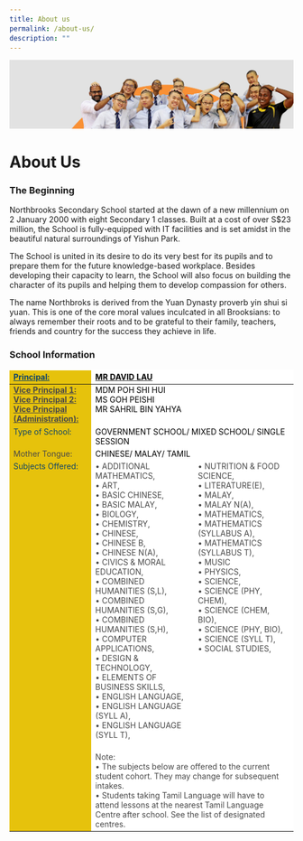 ```yaml
---
title: About us
permalink: /about-us/
description: ""
---
```

![](/images/about_us.jpg)

About Us
========

### The Beginning

Northbrooks Secondary School started at the dawn of a new millennium on 2 January 2000 with eight Secondary 1 classes. Built at a cost of over S$23 million, the School is fully-equipped with IT facilities and is set amidst in the beautiful natural surroundings of Yishun Park.

The School is united in its desire to do its very best for its pupils and to prepare them for the future knowledge-based workplace. Besides developing their capacity to learn, the School will also focus on building the character of its pupils and helping them to develop compassion for others.

The name Northbroks is derived from the Yuan Dynasty proverb yin shui si yuan. This is one of the core moral values inculcated in all Brooksians: to always remember their roots and to be grateful to their family, teachers, friends and country for the success they achieve in life.

### School Information


<style type="text/css">
.tg  {border-collapse:collapse;border-spacing:0;}
  overflow:hidden;padding:10px 5px;word-break:normal;}
.tg th{border-color:black;border-style:solid;border-width:1px;font-family:Arial, sans-serif;font-size:14px;
  font-weight:normal;overflow:hidden;padding:10px 5px;word-break:normal;}
.tg .tg-dzrg{background-color:#e6c20c;border-color:#ffffff;color:#484848;text-align:left;vertical-align:top}
.tg .tg-z9u7{background-color:#e6c20c;border-color:#ffffff;color:#0F4468;font-weight:bold;text-align:left;text-decoration:underline;
  vertical-align:top}
.tg .tg-isjz{background-color:#FFF;border-color:#ffffff;color:#323232;font-weight:bold;text-align:left;text-decoration:underline;
  vertical-align:top}
.tg .tg-lirh{background-color:#e6c20c;border-color:#ffffff;color:#484848;font-weight:bold;text-align:left;text-decoration:underline;
  vertical-align:top}
.tg .tg-t4sp{background-color:#FFF;border-color:#ffffff;color:#484848;text-align:left;vertical-align:top}
.tg .tg-59m0{background-color:#e6c20c;border-color:#ffffff;color:#0F4468;text-align:left;vertical-align:top}
</style>
<table class="tg">
<thead>
  <tr>
    <th class="tg-z9u7"><span style="font-weight:inherit;font-style:inherit;color:#0F4468">Principal:</span></th>
    <th colspan="2" class="tg-isjz"><span style="font-weight:inherit;font-style:inherit;color:#000;background-color:#FFF">MR DAVID LAU</span></th>
  </tr>
</thead>
<tbody>
  <tr>
    <td class="tg-lirh">Vice Principal 1:<br>Vice Principal 2:<br>Vice Principal (Administration):</td>
    <td colspan="2" class="tg-t4sp"><span style="font-weight:400;font-style:inherit;color:#000">MDM POH SHI HUI</span><br><span style="font-weight:400;font-style:inherit;color:#000">MS GOH PEISHI</span><br><span style="font-weight:400;font-style:inherit;color:#000">MR SAHRIL BIN YAHYA</span></td>
  </tr>
  <tr>
    <td class="tg-59m0"><span style="font-weight:inherit;font-style:inherit;color:#0F4468">Type of School:</span></td>
    <td colspan="2" class="tg-t4sp"><span style="font-weight:inherit;font-style:inherit;color:#000;background-color:#FFF">GOVERNMENT SCHOOL/ MIXED SCHOOL/ SINGLE SESSION</span></td>
  </tr>
  <tr>
    <td class="tg-dzrg">Mother Tongue:</td>
    <td colspan="2" class="tg-t4sp"><span style="font-weight:inherit;font-style:inherit;color:#000;background-color:#FFF">CHINESE/ MALAY/ TAMIL</span></td>
  </tr>
  <tr>
    <td rowspan="2" class="tg-59m0"><span style="font-weight:inherit;font-style:inherit;color:#0F4468">Subjects Offered:</span><br><br></td>
    <td class="tg-t4sp"><span style="background-color:#FFF">• ADDITIONAL MATHEMATICS,</span><br><span style="background-color:#FFF">• ART,</span><br><span style="background-color:#FFF">• BASIC CHINESE,</span><br><span style="background-color:#FFF">• BASIC MALAY,</span><br><span style="background-color:#FFF">• BIOLOGY,</span><br><span style="background-color:#FFF">• CHEMISTRY,</span><br><span style="background-color:#FFF">• CHINESE,</span><br><span style="background-color:#FFF">• CHINESE B,</span><br><span style="background-color:#FFF">• CHINESE N(A),</span><br><span style="background-color:#FFF">• CIVICS &amp; MORAL EDUCATION,</span><br><span style="background-color:#FFF">• COMBINED HUMANITIES (S,L),</span><br><span style="background-color:#FFF">• COMBINED HUMANITIES (S,G),</span><br><span style="background-color:#FFF">• COMBINED HUMANITIES (S,H),</span><br><span style="background-color:#FFF">• COMPUTER APPLICATIONS,</span><br><span style="background-color:#FFF">• DESIGN &amp; TECHNOLOGY,</span><br><span style="background-color:#FFF">• ELEMENTS OF BUSINESS SKILLS,</span><br><span style="background-color:#FFF">• ENGLISH LANGUAGE,</span><br><span style="background-color:#FFF">• ENGLISH LANGUAGE (SYLL A),</span><br><span style="background-color:#FFF">• ENGLISH LANGUAGE (SYLL T),</span><br><br></td>
    <td class="tg-t4sp"><span style="background-color:#FFF">• NUTRITION &amp; FOOD SCIENCE,</span><br><span style="background-color:#FFF">• LITERATURE(E),</span><br><span style="background-color:#FFF">• MALAY,</span><br><span style="background-color:#FFF">• MALAY N(A),</span><br><span style="background-color:#FFF">• MATHEMATICS,</span><br><span style="background-color:#FFF">• MATHEMATICS (SYLLABUS A),</span><br><span style="background-color:#FFF">• MATHEMATICS (SYLLABUS T),</span><br><span style="background-color:#FFF">• MUSIC</span><br><span style="background-color:#FFF">• PHYSICS,</span><br><span style="background-color:#FFF">• SCIENCE,</span><br><span style="background-color:#FFF">• SCIENCE (PHY, CHEM),</span><br><span style="background-color:#FFF">• SCIENCE (CHEM, BIO),</span><br><span style="background-color:#FFF">• SCIENCE (PHY, BIO),</span><br><span style="background-color:#FFF">• SCIENCE (SYLL T),</span><br><span style="background-color:#FFF">• SOCIAL STUDIES,</span><br><br><br></td>
  </tr>
  <tr>
    <td colspan="2" class="tg-t4sp">Note:<br>• The subjects below are offered to the current student cohort. They may change for subsequent intakes.<br>• Students taking Tamil Language will have to attend lessons at the nearest Tamil Language Centre after school. See the list of designated centres.</td>
  </tr>
</tbody>
</table>
